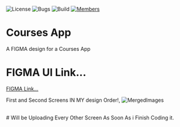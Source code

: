![License](https://img.shields.io/badge/license-BSD--3-orange) ![Bugs](https://img.shields.io/badge/bugs-0%20open-brightgreen) ![Build](https://img.shields.io/badge/Build-passing-brightgreen?logo=github) [![Members](https://img.shields.io/discord/750034898680807434?label=members&logo=discord&color=7289da)](https://discord.gg/CHZea8zvBG)

# Courses App

A FIGMA design for a Courses App
<br>

# FIGMA UI Link...
<a href="https://www.figma.com/design/ojEAaOeeXrvFjCB4dIvFJi/Online-Learning-App-Design-(Community)?node-id=0-1&t=ytmQx4QXmkWrrKf6-1">FIGMA Link...</a>

First and Second Screens IN MY design Order!,
![MergedImages](https://github.com/user-attachments/assets/f75ff9fc-a2d7-44bb-a8a9-cc8d96378adb)

<br>
# Will be Uploading Every Other Screen As Soon As i Finish Coding it.

